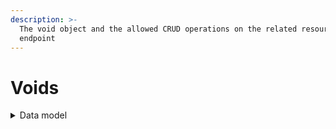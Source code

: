 ```yaml
---
description: >-
  The void object and the allowed CRUD operations on the related resource
  endpoint
---
```


# Voids

<details>

<summary>Data model</summary>

Check the related [ER diagram](https://commercelayer.io/docs/data-model/orders-management) and explore the flowchart that illustrates how the void resource relates with the order and the transaction APIs.

</details>
